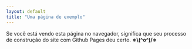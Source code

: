 ```yaml
---
layout: default
title: "Uma página de exemplo"
---
```


<p>Se você está vendo esta página no navegador, significa que seu processo de construção do site com Github Pages deu certo. <b>※\(^o^)/※</b></p>